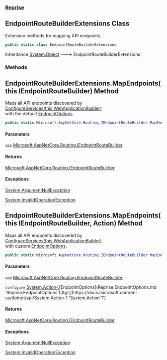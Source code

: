 ### [Reprise](Reprise.md 'Reprise')

## EndpointRouteBuilderExtensions Class

Extension methods for mapping API endpoints.

```csharp
public static class EndpointRouteBuilderExtensions
```

Inheritance [System.Object](https://docs.microsoft.com/en-us/dotnet/api/System.Object 'System.Object') &#129106; EndpointRouteBuilderExtensions
### Methods

<a name='Reprise.EndpointRouteBuilderExtensions.MapEndpoints(thisMicrosoft.AspNetCore.Routing.IEndpointRouteBuilder)'></a>

## EndpointRouteBuilderExtensions.MapEndpoints(this IEndpointRouteBuilder) Method

Maps all API endpoints discovered by   
[ConfigureServices(this WebApplicationBuilder)](Reprise.WebApplicationBuilderExtensions.md#Reprise.WebApplicationBuilderExtensions.ConfigureServices(thisMicrosoft.AspNetCore.Builder.WebApplicationBuilder) 'Reprise.WebApplicationBuilderExtensions.ConfigureServices(this Microsoft.AspNetCore.Builder.WebApplicationBuilder)')  
with the default [EndpointOptions](Reprise.EndpointOptions.md 'Reprise.EndpointOptions').

```csharp
public static Microsoft.AspNetCore.Routing.IEndpointRouteBuilder MapEndpoints(this Microsoft.AspNetCore.Routing.IEndpointRouteBuilder app);
```
#### Parameters

<a name='Reprise.EndpointRouteBuilderExtensions.MapEndpoints(thisMicrosoft.AspNetCore.Routing.IEndpointRouteBuilder).app'></a>

`app` [Microsoft.AspNetCore.Routing.IEndpointRouteBuilder](https://docs.microsoft.com/en-us/dotnet/api/Microsoft.AspNetCore.Routing.IEndpointRouteBuilder 'Microsoft.AspNetCore.Routing.IEndpointRouteBuilder')

#### Returns
[Microsoft.AspNetCore.Routing.IEndpointRouteBuilder](https://docs.microsoft.com/en-us/dotnet/api/Microsoft.AspNetCore.Routing.IEndpointRouteBuilder 'Microsoft.AspNetCore.Routing.IEndpointRouteBuilder')

#### Exceptions

[System.ArgumentNullException](https://docs.microsoft.com/en-us/dotnet/api/System.ArgumentNullException 'System.ArgumentNullException')

[System.InvalidOperationException](https://docs.microsoft.com/en-us/dotnet/api/System.InvalidOperationException 'System.InvalidOperationException')

<a name='Reprise.EndpointRouteBuilderExtensions.MapEndpoints(thisMicrosoft.AspNetCore.Routing.IEndpointRouteBuilder,System.Action_Reprise.EndpointOptions_)'></a>

## EndpointRouteBuilderExtensions.MapEndpoints(this IEndpointRouteBuilder, Action<EndpointOptions>) Method

Maps all API endpoints discovered by   
[ConfigureServices(this WebApplicationBuilder)](Reprise.WebApplicationBuilderExtensions.md#Reprise.WebApplicationBuilderExtensions.ConfigureServices(thisMicrosoft.AspNetCore.Builder.WebApplicationBuilder) 'Reprise.WebApplicationBuilderExtensions.ConfigureServices(this Microsoft.AspNetCore.Builder.WebApplicationBuilder)')  
with custom [EndpointOptions](Reprise.EndpointOptions.md 'Reprise.EndpointOptions').

```csharp
public static Microsoft.AspNetCore.Routing.IEndpointRouteBuilder MapEndpoints(this Microsoft.AspNetCore.Routing.IEndpointRouteBuilder app, System.Action<Reprise.EndpointOptions> configure);
```
#### Parameters

<a name='Reprise.EndpointRouteBuilderExtensions.MapEndpoints(thisMicrosoft.AspNetCore.Routing.IEndpointRouteBuilder,System.Action_Reprise.EndpointOptions_).app'></a>

`app` [Microsoft.AspNetCore.Routing.IEndpointRouteBuilder](https://docs.microsoft.com/en-us/dotnet/api/Microsoft.AspNetCore.Routing.IEndpointRouteBuilder 'Microsoft.AspNetCore.Routing.IEndpointRouteBuilder')

<a name='Reprise.EndpointRouteBuilderExtensions.MapEndpoints(thisMicrosoft.AspNetCore.Routing.IEndpointRouteBuilder,System.Action_Reprise.EndpointOptions_).configure'></a>

`configure` [System.Action&lt;](https://docs.microsoft.com/en-us/dotnet/api/System.Action-1 'System.Action`1')[EndpointOptions](Reprise.EndpointOptions.md 'Reprise.EndpointOptions')[&gt;](https://docs.microsoft.com/en-us/dotnet/api/System.Action-1 'System.Action`1')

#### Returns
[Microsoft.AspNetCore.Routing.IEndpointRouteBuilder](https://docs.microsoft.com/en-us/dotnet/api/Microsoft.AspNetCore.Routing.IEndpointRouteBuilder 'Microsoft.AspNetCore.Routing.IEndpointRouteBuilder')

#### Exceptions

[System.ArgumentNullException](https://docs.microsoft.com/en-us/dotnet/api/System.ArgumentNullException 'System.ArgumentNullException')

[System.InvalidOperationException](https://docs.microsoft.com/en-us/dotnet/api/System.InvalidOperationException 'System.InvalidOperationException')